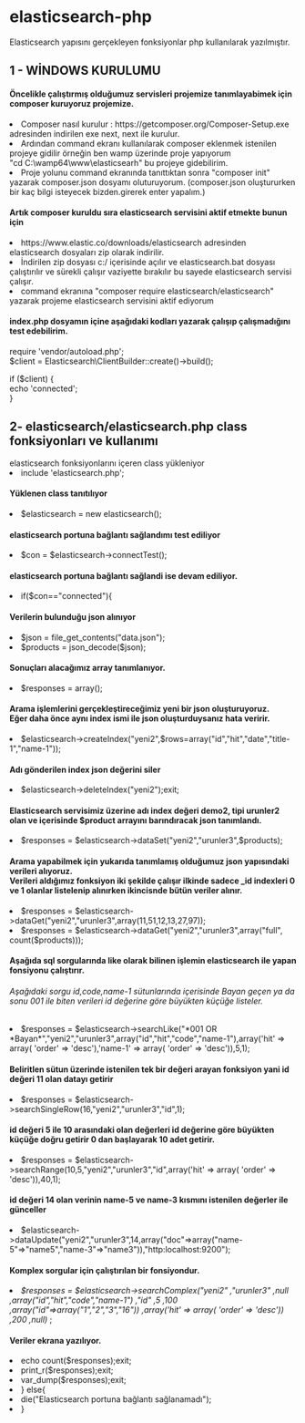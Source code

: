 # elasticsearch-php
Elasticsearch yapısını gerçekleyen fonksiyonlar php kullanılarak yazılmıştır.

<h2>1 - WİNDOWS KURULUMU</h2>
<h4>Öncelikle çalıştırmış olduğumuz servisleri projemize tanımlayabimek için composer kuruyoruz projemize.</h4>
<li> Composer nasıl kurulur : https://getcomposer.org/Composer-Setup.exe adresinden indirilen exe next, next ile kurulur.</li>
<li> Ardından command ekranı kullanılarak composer eklenmek istenilen projeye gidilir örneğin ben wamp üzerinde proje yapıyorum</li>
   "cd C:\wamp64\www\elasticsearh" bu projeye gidebilirim.</li>
<li> Proje yolunu command ekranında tanıttıktan sonra "composer init" yazarak composer.json dosyamı oluturuyorum.
   (composer.json oluştururken bir kaç bilgi isteyecek bizden.girerek enter yapalım.)</li>

<h4>Artık composer kuruldu sıra elasticsearch servisini aktif etmekte bunun için </h4>
<li> https://www.elastic.co/downloads/elasticsearch adresinden elasticsearch dosyaları zip olarak indirilir.</li>
<li> İndirilen zip dosyası c:/ içerisinde açılır ve elasticsearch.bat dosyası çalıştırılır ve sürekli çalışır vaziyette bırakılır 
   bu sayede elasticsearch servisi çalışır.</li>
<li> command ekranına "composer require elasticsearch/elasticsearch" yazarak projeme elasticsearch servisini aktif ediyorum</li>

<h4>index.php dosyamın içine aşağıdaki kodları yazarak çalışıp çalışmadığını test edebilirim.</h4>
require 'vendor/autoload.php';<br>
$client = Elasticsearch\ClientBuilder::create()->build();<br>
 
if ($client) {<br>
    echo 'connected';<br>
}


<h2>2- elasticsearch/elasticsearch.php class fonksiyonları ve kullanımı</h2>

<?php
<h4>elasticsearch fonksiyonlarını içeren class yükleniyor</h4>
<li>include 'elasticsearch.php';</li>

<h4>Yüklenen class tanıtılıyor</h4>
<li>$elasticsearch = new elasticsearch();</li>

<h4>elasticsearch portuna bağlantı sağlandımı test ediliyor</h4>
<li>$con = $elasticsearch->connectTest();</li>

<h4>elasticsearch portuna bağlantı sağlandi ise devam ediliyor.</h4>
<li>if($con=="connected"){
    <h4>Verilerin bulunduğu json alınıyor</h4>
    <li>$json = file_get_contents("data.json");</li>
    <li>$products = json_decode($json);</li>

   <h4>Sonuçları alacağımız array tanımlanıyor.</h4>
    <li>$responses = array();</li>
    
    <h4>Arama işlemlerini gerçekleştireceğimiz yeni bir json oluşturuyoruz.<br>
    Eğer daha önce aynı index ismi ile json oluşturduysanız hata veririr.</h4>
    <li>$elasticsearch->createIndex("yeni2",$rows=array("id","hit","date","title-1","name-1"));</li>
    
    <h4>Adı gönderilen index json değerini siler</h4>
    <li>$elasticsearch->deleteIndex("yeni2");exit;</li>
    
    <h4>Elasticsearch servisimiz üzerine adı index değeri demo2, tipi urunler2 olan ve içerisinde $product arrayını barındıracak json tanımlandı.</h4>
    <li>$responses = $elasticsearch->dataSet("yeni2","urunler3",$products);</li>

    <h4>Arama yapabilmek için yukarıda tanımlamış olduğumuz json yapısındaki verileri alıyoruz.<br>
    Verileri aldığımız fonksiyon iki şekilde çalışır ilkinde sadece _id indexleri 0 ve 1 olanlar listelenip alınırken ikincisnde bütün veriler alınır.</h4>
    <li>$responses = $elasticsearch->dataGet("yeni2","urunler3",array(11,51,12,13,27,97));</li>
    <li>$responses = $elasticsearch->dataGet("yeni2","urunler3",array("full", count($products)));</li>

    <h4>Aşağıda sql sorgularında like olarak bilinen işlemin elasticsearch ile yapan fonsiyonu çalıştırır.</h4>
    <h6>Aşağıdaki sorgu id,code,name-1 sütunlarında içerisinde Bayan geçen ya da sonu 001 ile biten verileri id değerine göre büyükten küçüğe listeler.</h6>
    <li>$responses = $elasticsearch->searchLike("*001 OR *Bayan*","yeni2","urunler3",array("id","hit","code","name-1"),array('hit' => array( 'order' => 'desc'),'name-1' => array( 'order' => 'desc')),5,1);</li>

    <h4>Beliritlen sütun üzerinde istenilen tek bir değeri arayan fonksiyon yani id değeri 11 olan datayı getirir</h4>
    <li>$responses = $elasticsearch->searchSingleRow(16,"yeni2","urunler3","id",1);</li>
    
    <h4>id değeri 5 ile 10 arasındaki olan değerleri id değerine göre büyükten küçüğe doğru getirir 0 dan başlayarak 10 adet getirir.</h4>
    <li>$responses = $elasticsearch->searchRange(10,5,"yeni2","urunler3","id",array('hit' => array( 'order' => 'desc')),40,1);</li>

    <h4>id değeri 14 olan verinin name-5 ve name-3 kısmını istenilen değerler ile günceller</h4>
    <li>$elasticsearch->dataUpdate("yeni2","urunler3",14,array("doc"=>array("name-5"=>"name5","name-3"=>"name3")),"http:localhost:9200");</li>

    <h4>Komplex sorgular için çalıştırılan bir fonsiyondur.</h4>
    <li>  <em>$responses = $elasticsearch->searchComplex("yeni2" 
        ,"urunler3" 
        ,null
        ,array("id","hit","code","name-1")
        ,"id" 
        ,5                  
        ,100
        ,array("id"=>array("1","2","3","16"))
        ,array('hit' => array( 'order' => 'desc'))
        ,200 
        ,null)</em>
    ;</li>
    
    <h4>Veriler ekrana yazılıyor.</h4>
    <li>echo count($responses);exit;</li>
    <li>print_r($responses);exit;</li>
    <li>var_dump($responses);exit;</li>
<li>} else{</li>
    <li>die("Elasticsearch portuna bağlantı sağlanamadı");</li>
<li>}</li>

